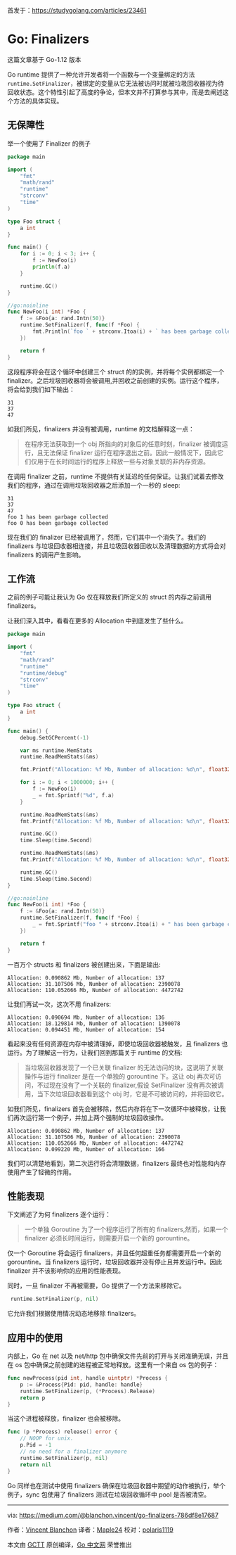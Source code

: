首发于：https://studygolang.com/articles/23461

# Go: Finalizers

这篇文章基于 Go-1.12 版本

Go runtime 提供了一种允许开发者将一个函数与一个变量绑定的方法 `runtime.SetFinalizer`，被绑定的变量从它无法被访问时就被垃圾回收器视为待回收状态。这个特性引起了高度的争论，但本文并不打算参与其中，而是去阐述这个方法的具体实现。

## 无保障性

举一个使用了 Finalizer 的例子

```go
package main

import (
	"fmt"
	"math/rand"
	"runtime"
	"strconv"
	"time"
)

type Foo struct {
	a int
}

func main() {
	for i := 0; i < 3; i++ {
		f := NewFoo(i)
		println(f.a)
	}

	runtime.GC()
}

//go:noinline
func NewFoo(i int) *Foo {
	f := &Foo{a: rand.Intn(50)}
	runtime.SetFinalizer(f, func(f *Foo) {
		fmt.Println(`foo ` + strconv.Itoa(i) + ` has been garbage collected`)
	})

	return f
}
```

这段程序将会在这个循环中创建三个 struct 的的实例，并将每个实例都绑定一个 finalizer。之后垃圾回收器将会被调用,并回收之前创建的实例。运行这个程序，将会给到我们如下输出：

```
31
37
47
```

如我们所见，finalizers 并没有被调用，runtime 的文档解释这一点：

> 在程序无法获取到一个 obj 所指向的对象后的任意时刻，finalizer 被调度运行，且无法保证 finalizer 运行在程序退出之前。因此一般情况下，因此它们仅用于在长时间运行的程序上释放一些与对象关联的非内存资源。

在调用 finalizer 之前，runtime 不提供有关延迟的任何保证。让我们试着去修改我们的程序，通过在调用垃圾回收器之后添加一个一秒的 sleep:

```
31
37
47
foo 1 has been garbage collected
foo 0 has been garbage collected
```

现在我们的 finalizer 已经被调用了，然而，它们其中一个消失了。我们的 finalizers 与垃圾回收器相连接，并且垃圾回收器回收以及清理数据的方式将会对 finalizers 的调用产生影响。

## 工作流

之前的例子可能让我认为 Go 仅在释放我们所定义的 struct 的内存之前调用 finalizers。

让我们深入其中，看看在更多的 Allocation 中到底发生了些什么。

```go
package main

import (
	"fmt"
	"math/rand"
	"runtime"
	"runtime/debug"
	"strconv"
	"time"
)

type Foo struct {
	a int
}

func main() {
	debug.SetGCPercent(-1)

	var ms runtime.MemStats
	runtime.ReadMemStats(&ms)

	fmt.Printf("Allocation: %f Mb, Number of allocation: %d\n", float32(ms.HeapAlloc)/float32(1024*1204), ms.HeapObjects)

	for i := 0; i < 1000000; i++ {
		f := NewFoo(i)
		_ = fmt.Sprintf("%d", f.a)
	}

	runtime.ReadMemStats(&ms)
	fmt.Printf("Allocation: %f Mb, Number of allocation: %d\n", float32(ms.HeapAlloc)/float32(1024*1204), ms.HeapObjects)

	runtime.GC()
	time.Sleep(time.Second)

	runtime.ReadMemStats(&ms)
	fmt.Printf("Allocation: %f Mb, Number of allocation: %d\n", float32(ms.HeapAlloc)/float32(1024*1204), ms.HeapObjects)

	runtime.GC()
	time.Sleep(time.Second)
}

//go:noinline
func NewFoo(i int) *Foo {
	f := &Foo{a: rand.Intn(50)}
	runtime.SetFinalizer(f, func(f *Foo) {
		_ = fmt.Sprintf("foo " + strconv.Itoa(i) + " has been garbage collected")
	})

	return f
}
```

一百万个 structs 和 finalizers 被创建出来，下面是输出:

```
Allocation: 0.090862 Mb, Number of allocation: 137
Allocation: 31.107506 Mb, Number of allocation: 2390078
Allocation: 110.052666 Mb, Number of allocation: 4472742
```

让我们再试一次，这次不用 finalizers:

```
Allocation: 0.090694 Mb, Number of allocation: 136
Allocation: 18.129814 Mb, Number of allocation: 1390078
Allocation: 0.094451 Mb, Number of allocation: 154
```

看起来没有任何资源在内存中被清理掉，即使垃圾回收器被触发，且 finalizers 也运行。为了理解这一行为，让我们回到那篇关于 runtime 的文档:

> 当垃圾回收器发现了一个已关联 finalizer 的无法访问的块，这说明了关联操作与运行 finalizer 是在一个单独的 gorountine 下。这让 obj 再次可访问，不过现在没有了一个关联的 finalizer,假设 SetFinalizer 没有再次被调用，当下次垃圾回收器看到这个 obj 时，它是不可被访问的，并将回收它。

如我们所见，finalizers 首先会被移除，然后内存将在下一次循环中被释放，让我们再次运行第一个例子，并加上两个强制的垃圾回收操作。

```
Allocation: 0.090862 Mb, Number of allocation: 137
Allocation: 31.107506 Mb, Number of allocation: 2390078
Allocation: 110.052666 Mb, Number of allocation: 4472742
Allocation: 0.099220 Mb, Number of allocation: 166
```

我们可以清楚地看到，第二次运行将会清理数据，finalizers 最终也对性能和内存使用产生了轻微的作用。

## 性能表现

下文阐述了为何 finalizers 逐个运行：

> 一个单独 Goroutine 为了一个程序运行了所有的 finalizers,然而，如果一个 finalizer 必须长时间运行，则需要开启一个新的 gorountine。

仅一个 Goroutine 将会运行 finalizers，并且任何超重任务都需要开启一个新的 gorountine。当 finalizers 运行时，垃圾回收器并没有停止且并发运行中。因此 finalizer 并不该影响你的应用的性能表现。

同时，一旦 finalizer 不再被需要，Go 提供了一个方法来移除它。

```go
 runtime.SetFinalizer(p, nil)
```

它允许我们根据使用情况动态地移除 finalizers。

## 应用中的使用

内部上，Go 在 net 以及 net/http 包中确保文件先前的打开与关闭准确无误，并且在 os 包中确保之前创建的进程被正常地释放。这里有一个来自 os 包的例子：

```go
func newProcess(pid int, handle uintptr) *Process {
	p := &Process{Pid: pid, handle: handle}
	runtime.SetFinalizer(p, (*Process).Release)
	return p
}
```

当这个进程被释放，finalizer 也会被移除。

```go
func (p *Process) release() error {
	// NOOP for unix.
	p.Pid = -1
	// no need for a finalizer anymore
	runtime.SetFinalizer(p, nil)
	return nil
}
```

Go 同样也在测试中使用 finalizers 确保在垃圾回收器中期望的动作被执行，举个例子，sync 包使用了 finalizers 测试在垃圾回收循环中 pool 是否被清空。

---

via: https://medium.com/@blanchon.vincent/go-finalizers-786df8e17687

作者：[Vincent Blanchon](https://medium.com/@blanchon.vincent)
译者：[Maple24](https://github.com/Maple24)
校对：[polaris1119](https://github.com/polaris1119)

本文由 [GCTT](https://github.com/studygolang/GCTT) 原创编译，[Go 中文网](https://studygolang.com/) 荣誉推出
